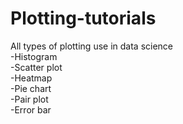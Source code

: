 # Plotting-tutorials
All types of plotting use in data science<br>
-Histogram<br>
-Scatter plot<br>
-Heatmap<br>
-Pie chart<br>
-Pair plot<br>
-Error bar<br>

